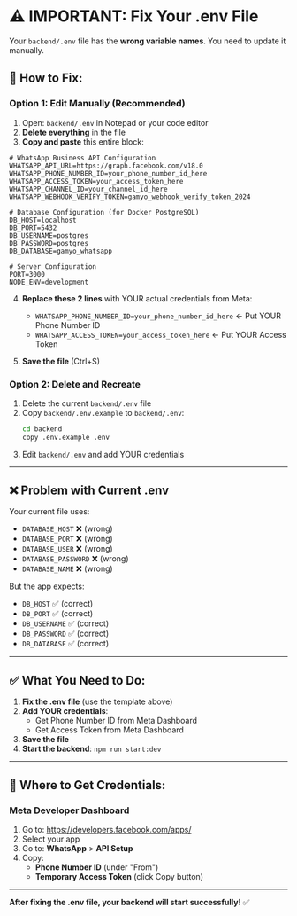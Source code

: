 # ⚠️ IMPORTANT: Fix Your .env File

Your `backend/.env` file has the **wrong variable names**. You need to update it manually.

## 🔧 How to Fix:

### Option 1: Edit Manually (Recommended)

1. Open: `backend/.env` in Notepad or your code editor
2. **Delete everything** in the file
3. **Copy and paste** this entire block:

```env
# WhatsApp Business API Configuration
WHATSAPP_API_URL=https://graph.facebook.com/v18.0
WHATSAPP_PHONE_NUMBER_ID=your_phone_number_id_here
WHATSAPP_ACCESS_TOKEN=your_access_token_here
WHATSAPP_CHANNEL_ID=your_channel_id_here
WHATSAPP_WEBHOOK_VERIFY_TOKEN=gamyo_webhook_verify_token_2024

# Database Configuration (for Docker PostgreSQL)
DB_HOST=localhost
DB_PORT=5432
DB_USERNAME=postgres
DB_PASSWORD=postgres
DB_DATABASE=gamyo_whatsapp

# Server Configuration
PORT=3000
NODE_ENV=development
```

4. **Replace these 2 lines** with YOUR actual credentials from Meta:
   - `WHATSAPP_PHONE_NUMBER_ID=your_phone_number_id_here` ← Put YOUR Phone Number ID
   - `WHATSAPP_ACCESS_TOKEN=your_access_token_here` ← Put YOUR Access Token

5. **Save the file** (Ctrl+S)

### Option 2: Delete and Recreate

1. Delete the current `backend/.env` file
2. Copy `backend/.env.example` to `backend/.env`:
   ```bash
   cd backend
   copy .env.example .env
   ```
3. Edit `backend/.env` and add YOUR credentials

---

## ❌ Problem with Current .env

Your current file uses:
- `DATABASE_HOST` ❌ (wrong)
- `DATABASE_PORT` ❌ (wrong)
- `DATABASE_USER` ❌ (wrong)
- `DATABASE_PASSWORD` ❌ (wrong)
- `DATABASE_NAME` ❌ (wrong)

But the app expects:
- `DB_HOST` ✅ (correct)
- `DB_PORT` ✅ (correct)
- `DB_USERNAME` ✅ (correct)
- `DB_PASSWORD` ✅ (correct)
- `DB_DATABASE` ✅ (correct)

---

## ✅ What You Need to Do:

1. **Fix the .env file** (use the template above)
2. **Add YOUR credentials**:
   - Get Phone Number ID from Meta Dashboard
   - Get Access Token from Meta Dashboard
3. **Save the file**
4. **Start the backend**: `npm run start:dev`

---

## 🎯 Where to Get Credentials:

### Meta Developer Dashboard
1. Go to: https://developers.facebook.com/apps/
2. Select your app
3. Go to: **WhatsApp** > **API Setup**
4. Copy:
   - **Phone Number ID** (under "From")
   - **Temporary Access Token** (click Copy button)

---

**After fixing the .env file, your backend will start successfully!** ✅


